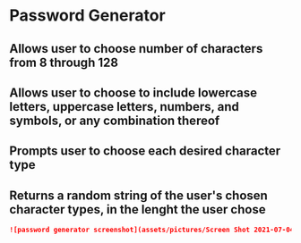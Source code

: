 # Password Generator 

## Allows user to choose number of characters from 8 through 128

## Allows user to choose to include lowercase letters, uppercase letters, numbers, and symbols, or any combination thereof

## Prompts user to choose each desired character type

## Returns a random string of the user's chosen character types, in the lenght the user chose


```md
![password generator screenshot](assets/pictures/Screen Shot 2021-07-04 at 4.22.13 PM.png)
```